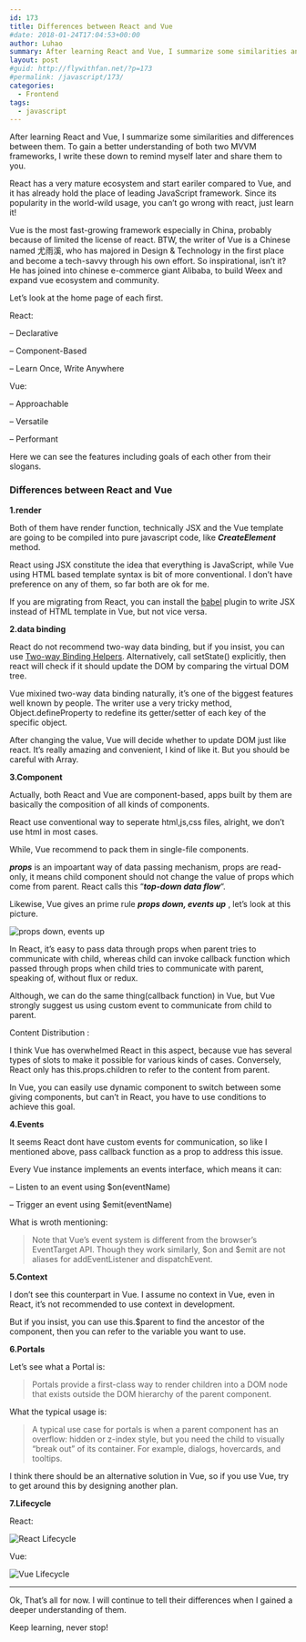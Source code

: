 ```yaml
---
id: 173
title: Differences between React and Vue
#date: 2018-01-24T17:04:53+00:00
author: Luhao
summary: After learning React and Vue, I summarize some similarities and differences between them. To gain a better understanding of both two MVVM frameworks, I write these down to remind myself later and share them to you.
layout: post
#guid: http://flywithfan.net/?p=173
#permalink: /javascript/173/
categories:
  - Frontend
tags:
  - javascript
---
```

After learning React and Vue, I summarize some similarities and differences between them. To gain a better understanding of both two MVVM frameworks, I write these down to remind myself later and share them to you.

React has a very mature ecosystem and start eariler compared to Vue, and it has already hold the place of leading JavaScript framework. Since its popularity in the world-wild usage, you can&#8217;t go wrong with react, just learn it!

Vue is the most fast-growing framework especially in China, probably because of limited the license of react. BTW, the writer of Vue is a Chinese named 尤雨溪, who has majored in Design & Technology in the first place and become a tech-savvy through his own effort. So inspirational, isn&#8217;t it? He has joined into chinese e-commerce giant Alibaba, to build Weex and expand vue ecosystem and community.

Let&#8217;s look at the home page of each first.

React:
  
&#8211; Declarative
  
&#8211; Component-Based
  
&#8211; Learn Once, Write Anywhere

Vue:
  
&#8211; Approachable
  
&#8211; Versatile
  
&#8211; Performant

Here we can see the features including goals of each other from their slogans.

### Differences between React and Vue

**1.render**

Both of them have render function, technically JSX and the Vue template are going to be compiled into pure javascript code, like **_CreateElement_** method.

React using JSX constitute the idea that everything is JavaScript, while Vue using HTML based template syntax is bit of more conventional. I don&#8217;t have preference on any of them, so far both are ok for me.

If you are migrating from React, you can install the [babel](https://github.com/vuejs/babel-plugin-transform-vue-jsx) plugin to write JSX instead of HTML template in Vue, but not vice versa.

**2.data binding**

React do not recommend two-way data binding, but if you insist, you can use [Two-way Binding Helpers](https://reactjs.org/docs/two-way-binding-helpers.html). Alternatively, call setState() explicitly, then react will check if it should update the DOM by comparing the virtual DOM tree.

Vue mixined two-way data binding naturally, it&#8217;s one of the biggest features well known by people. The writer use a very tricky method, Object.defineProperty to redefine its getter/setter of each key of the specific object.
  
After changing the value, Vue will decide whether to update DOM just like react. It&#8217;s really amazing and convenient, I kind of like it. But you should be careful with Array.

**3.Component**

Actually, both React and Vue are component-based, apps built by them are basically the composition of all kinds of components.

React use conventional way to seperate html,js,css files, alright, we don&#8217;t use html in most cases.
  
While, Vue recommend to pack them in single-file components.

**_props_** is an impoartant way of data passing mechanism, props are read-only, it means child component should not change the value of props which come from parent. React calls this &#8220;**_top-down data flow_**&#8220;.
  
Likewise, Vue gives an prime rule **_props down, events up_** , let&#8217;s look at this picture.
  
![props down, events up](https://vuejs.org/images/props-events.png)

In React, it&#8217;s easy to pass data through props when parent tries to communicate with child, whereas child can invoke callback function which passed through props when child tries to communicate with parent, speaking of, without flux or redux.

Although, we can do the same thing(callback function) in Vue, but Vue strongly suggest us using custom event to communicate from child to parent.

Content Distribution :
  
I think Vue has overwhelmed React in this aspect, because vue has several types of slots to make it possible for various kinds of cases. Conversely, React only has this.props.children to refer to the content from parent.

In Vue, you can easily use dynamic component to switch between some giving components, but can&#8217;t in React, you have to use conditions to achieve this goal.

**4.Events**

It seems React dont have custom events for communication, so like I mentioned above, pass callback function as a prop to address this issue.

Every Vue instance implements an events interface, which means it can:
  
&#8211; Listen to an event using $on(eventName)
  
&#8211; Trigger an event using $emit(eventName)

What is wroth mentioning:

> Note that Vue’s event system is different from the browser’s EventTarget API. Though they work similarly, $on and $emit are not aliases for addEventListener and dispatchEvent. 

**5.Context**

I don&#8217;t see this counterpart in Vue. I assume no context in Vue, even in React, it&#8217;s not recommended to use context in development.

But if you insist, you can use this.$parent to find the ancestor of the component, then you can refer to the variable you want to use.

**6.Portals**

Let&#8217;s see what a Portal is:

> Portals provide a first-class way to render children into a DOM node that exists outside the DOM hierarchy of the parent component. 

What the typical usage is:

> A typical use case for portals is when a parent component has an overflow: hidden or z-index style, but you need the child to visually “break out” of its container. For example, dialogs, hovercards, and tooltips. 

I think there should be an alternative solution in Vue, so if you use Vue, try to get around this by designing another plan.

**7.Lifecycle**

React:
  
![React Lifecycle](https://i.pinimg.com/736x/9a/47/85/9a4785fc7d0a9651433877109719a371--life-cycles-software-development.jpg)

Vue:
  
![Vue Lifecycle](https://vuejs.org/images/lifecycle.png)

* * *

Ok, That&#8217;s all for now. I will continue to tell their differences when I gained a deeper understanding of them.

Keep learning, never stop!